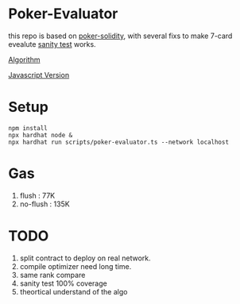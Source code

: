 # Poker-Evaluator

this repo is based on [poker-solidity](https://github.com/dxganta/poker-solidity), with several fixs to make 7-card evealute [sanity test](./scripts/poker-evaluator.ts) works.

[Algorithm](https://github.com/HenryRLee/PokerHandEvaluator/blob/master/Documentation/Algorithm.md)

[Javascript Version](https://github.com/thlorenz/phe)

# Setup
```shell
npm install
npx hardhat node &
npx hardhat run scripts/poker-evaluator.ts --network localhost
```

# Gas
1. flush : 77K
2. no-flush : 135K

# TODO
1. split contract to deploy on real network.
2. compile optimizer need long time.
3. same rank compare
4. sanity test 100% coverage
5. theortical understand of the algo
